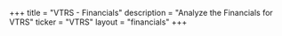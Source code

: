 +++
title = "VTRS - Financials"
description = "Analyze the Financials for VTRS"
ticker = "VTRS"
layout = "financials"
+++

